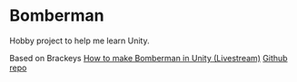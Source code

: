 # Bomberman 

Hobby project to help me learn Unity.

Based on Brackeys [How to make Bomberman in Unity (Livestream)](https://www.youtube.com/watch?v=ilXO5rBa6dw) [Github repo](https://github.com/Brackeys/Bomberman-Replica)